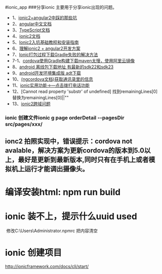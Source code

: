 #ionic_app
###分享ionic 主要用于分享ionic出现的问题。
* 1、[ionic2+angular2中踩的那些坑](https://github.com/hendulangzi/ionic_app/blob/master/no1.md)
* 2、[angular中文文档](https://angular.cn/docs/ts/latest/quickstart.html)
* 3、[TypeScript文档](https://www.gitbook.com/book/zhongsp/typescript-handbook/details)
* 4、[ionic2文档](http://ionicframework.com/docs/v2/)
* 5、[Ionic2入坑基础教程和安装指南](http://www.open-open.com/lib/view/open1476256273813.html)
* 6、[理解ionic2 + angular2开发方案](http://www.tuicool.com/articles/JZJBBjr)
* 7、[Ionic打包过程下载Gradle失败的解决方法](http://blog.csdn.net/leishi8819/article/details/52601113)
* 7-1、[cordova使用Gradle构建下载maven太慢，使用阿里云镜像](http://solebillow.com/home/article/detail/id/78.html)
* 8、[android 离线包下载地址  有最新的sdk22和sdk23](http://mirrors.neusoft.edu.cn/android/repository/)
* 9、[android开发环境集成版 adt下载](http://bbs.phonegap100.com/thread-1456-1-1.html)
* 10、[(ngcordova文档)获取通讯录里的信息](http://ngcordova.com/docs/plugins/contacts/)
* 11、[ionic实用功能->—点击拨打电话功能](http://www.ionic.ren/2016/01/15/ionic%E5%AE%9E%E7%94%A8%E5%8A%9F%E8%83%BD%E5%85%AB-%E7%82%B9%E5%87%BB%E6%8B%A8%E6%89%93%E7%94%B5%E8%AF%9D%E5%8A%9F%E8%83%BD/)
* 12、[Cannot read property 'substr' of undefined] 找到remainingLines[0] 替换为remainingLines[0]||""
* 13、[ionic2跨域问题](http://www.jianshu.com/p/a57e5d0345ce)





### ionic 创建文件ionic g page orderDetail --pagesDir src/pages/xxx/

## ionc2 拍照实现中，错误提示：cordova not avalable，解决方案为更新cordova的版本到5.0以上，最好是更新到最新版本,同时只有在手机上或者模拟机上运行才能调出摄像头。



# 编译安装html: npm run build

# ionic 装不上，提示什么uuid used 
  修改C:\Users\Administrator\.npmrc 把内容清空
  
 # ionic 创建项目
  http://ionicframework.com/docs/cli/start/
